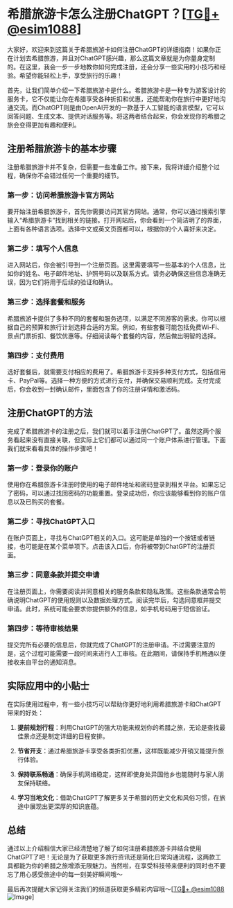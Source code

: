 # 希腊旅游卡怎么注册ChatGPT？[[TG💪+ @esim1088](https://t.me/s/esim1088)]

大家好，欢迎来到这篇关于希腊旅游卡如何注册ChatGPT的详细指南！如果你正在计划去希腊旅游，并且对ChatGPT感兴趣，那么这篇文章就是为你量身定制的。在这里，我会一步一步地教你如何完成注册，还会分享一些实用的小技巧和经验。希望你能轻松上手，享受旅行的乐趣！

首先，让我们简单介绍一下希腊旅游卡是什么。希腊旅游卡是一种专为游客设计的服务卡，它不仅能让你在希腊享受各种折扣和优惠，还能帮助你在旅行中更好地沟通交流。而ChatGPT则是由OpenAI开发的一款基于人工智能的语言模型，它可以回答问题、生成文本、提供对话服务等。将这两者结合起来，你会发现你的希腊之旅会变得更加有趣和便利。

## 注册希腊旅游卡的基本步骤

注册希腊旅游卡并不复杂，但需要一些准备工作。接下来，我将详细介绍整个过程，确保你不会错过任何一个重要的细节。

### 第一步：访问希腊旅游卡官方网站

要开始注册希腊旅游卡，首先你需要访问其官方网站。通常，你可以通过搜索引擎输入“希腊旅游卡”找到相关的链接。打开网站后，你会看到一个简洁明了的界面，上面有各种语言选项。选择中文或英文页面都可以，根据你的个人喜好来决定。

### 第二步：填写个人信息

进入网站后，你会被引导到一个注册页面。这里需要填写一些基本的个人信息，比如你的姓名、电子邮件地址、护照号码以及联系方式。请务必确保这些信息准确无误，因为它们将用于后续的验证和确认。

### 第三步：选择套餐和服务

希腊旅游卡提供了多种不同的套餐和服务选项，以满足不同游客的需求。你可以根据自己的预算和旅行计划选择合适的方案。例如，有些套餐可能包括免费Wi-Fi、景点门票折扣、餐饮优惠等。仔细阅读每个套餐的内容，然后做出明智的选择。

### 第四步：支付费用

选好套餐后，就需要支付相应的费用了。希腊旅游卡支持多种支付方式，包括信用卡、PayPal等。选择一种方便的方式进行支付，并确保交易顺利完成。支付完成后，你会收到一封确认邮件，里面包含了你的注册详情和激活码。

## 注册ChatGPT的方法

完成了希腊旅游卡的注册之后，我们就可以着手注册ChatGPT了。虽然这两个服务看起来没有直接关联，但实际上它们都可以通过同一个账户体系进行管理。下面我们就来看看具体的操作步骤吧！

### 第一步：登录你的账户

使用你在希腊旅游卡注册时使用的电子邮件地址和密码登录到相关平台。如果忘记了密码，可以通过找回密码的功能重置。登录成功后，你应该能够看到你的账户信息以及已购买的套餐。

### 第二步：寻找ChatGPT入口

在账户页面上，寻找与ChatGPT相关的入口。这可能是单独的一个按钮或者链接，也可能是在某个菜单项下。点击该入口后，你将被带到ChatGPT的注册页面。

### 第三步：同意条款并提交申请

在注册页面上，你需要阅读并同意相关的服务条款和隐私政策。这些条款通常会明确说明ChatGPT的使用规则以及数据处理方式。阅读完毕后，勾选同意框并提交申请。此时，系统可能会要求你提供额外的信息，如手机号码用于短信验证。

### 第四步：等待审核结果

提交完所有必要的信息后，你就完成了ChatGPT的注册申请。不过需要注意的是，这个过程可能需要一段时间来进行人工审核。在此期间，请保持手机畅通以便接收来自平台的通知消息。

## 实际应用中的小贴士

在实际使用过程中，有一些小技巧可以帮助你更好地利用希腊旅游卡和ChatGPT带来的好处：

1. **提前规划行程**：利用ChatGPT的强大功能来规划你的希腊之旅，无论是查找最佳景点还是制定详细的日程安排。
   
2. **节省开支**：通过希腊旅游卡享受各类折扣优惠，这样既能减少开销又能提升旅行体验。

3. **保持联系畅通**：确保手机网络稳定，这样即使身处异国他乡也能随时与家人朋友保持联络。

4. **学习当地文化**：借助ChatGPT了解更多关于希腊的历史文化和风俗习惯，在旅途中展现出更深厚的知识底蕴。

## 总结

通过以上介绍相信大家已经清楚地了解了如何注册希腊旅游卡并结合使用ChatGPT了吧！无论是为了获取更多旅行资讯还是简化日常沟通流程，这两款工具都能为你的希腊之旅增添无限魅力。当然啦，在享受科技带来便利的同时也不要忘了用心感受旅途中的每一刻美好瞬间哦～

最后再次提醒大家记得关注我们的频道获取更多精彩内容哦～[[TG💪+ @esim1088](https://t.me/s/esim1088) ![Image](https://i.postimg.cc/4NQfJmqS/Snipaste-2025-05-13-00-14-12.png)]